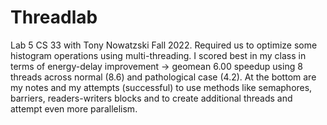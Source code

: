 # Threadlab
Lab 5 CS 33 with Tony Nowatzski Fall 2022. Required us to optimize some histogram operations using multi-threading. I scored best in my class in terms of energy-delay improvement -> geomean 6.00 speedup using 8 threads across normal (8.6) and pathological case (4.2).
At the bottom are my notes and my attempts (successful) to use methods like semaphores, barriers, readers-writers blocks and to create additional threads and attempt even more parallelism.

